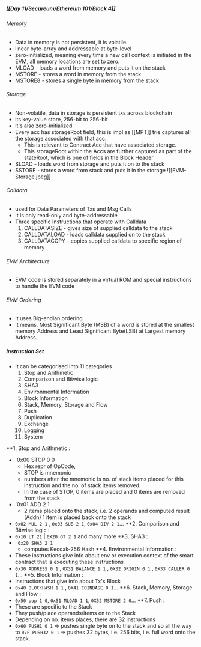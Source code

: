 ##### [[Day 11/Secureum/Ethereum 101/Block 4]]
###### Memory
- Data in memory is not persistent, it is volatile.
- linear byte-array and addressable at byte-level
- zero-initialized, meaning every time a new call context is initiated in the EVM, all memory locations are set to zero.
- MLOAD - loads a word from memory and puts it on the stack 
- MSTORE - stores a word in memory from the stack
- MSTORE8 - stores a single byte in memory from the stack
###### Storage
- Non-volatile, data in storage is persistent txs across blockchain
- its key-value store, 256-bit to 256-bit
- it's also zero-initialized
- Every acc has storageRoot field, this is impl as [[MPT]] trie captures all the storage associated with that acc. 
	- This is relevant to Contract Acc that have associated storage.
	- This storageRoot within the Accs are further captured as part of the stateRoot, which is one of fields in the Block Header
- SLOAD - loads word from storage and puts it on to the stack
- SSTORE - stores a word from stack and puts it in the storage
![[EVM-Storage.jpeg]]
###### Calldata
- used for Data Parameters of Txs and Msg Calls
- It is only read-only and byte-addressable
- Three specific Instructions that operate with Calldata
	1. CALLDATASIZE - gives size of supplied calldata to the stack
	2. CALLDATALOAD - loads calldata supplied on to the stack
	3. CALLDATACOPY - copies supplied calldata to specific region of memory

###### EVM Architecture
- EVM code is stored separately in a virtual ROM and special instructions to handle the EVM code
###### EVM Ordering
- It uses Big-endian ordering
- It means, Most Significant Byte (MSB) of a word is stored at the smallest memory Address and Least Significant Byte(LSB) at Largest memory Address.
##### Instruction Set
- It can be categorised into 11 categories
	1. Stop and Arithmetic
	2. Comparison and Bitwise logic
	3. SHA3
	4. Environmental Information
	5. Block Information
	6. Stack, Memory, Storage and Flow
	7. Push
	8. Duplication
	9. Exchange
	10. Logging
	11. System
	
**1. Stop and Arithmetic : 
- `0x00 STOP 0 0
	-  Hex repr of OpCode, 
	-  STOP is mnemonic
	- numbers after the mnemonic is no. of stack items placed for this instruction and the no. of stack items removed.
	- In the case of STOP, 0 items are placed and 0 items are removed from the stack
- `0x01 ADD 2 1
	- 2 items placed onto the stack, i.e. 2 operands and computed result (Addn) 1 item is placed back onto the stack
- `0x02 MUL 2 1` , `0x03 SUB 2 1`, `0x04 DIV 2 1`...
**2. Comparison and Bitwise logic : 
- `0x10 LT 21` | `0X20 GT 2 1` and many more
**3. SHA3 : 
- ` 0x20 SHA3 2 1`
	- computes Keccak-256 Hash
**4. Environmental Information : 
- These instructions give info about env or execution context of the smart contract that is executing these instructions
- `0x30 ADDRESS 0 1` , `0X31 BALANCE 1 1` , `0X32 ORIGIN 0 1` , `0X33 CALLER 0 1`...
**5. Block Information : 
- Instructions that give info about Tx's Block
- `0x40 BLOCKHASH 1 1` , `0X41 COINBASE 0 1`...
**6. Stack, Memory, Storage and Flow : 
- `0x50 pop 1 0`, `0x51 MLOAD 1 1`, `0X52 MSTORE 2 0`...
**7. Push : 
- These are specific to the Stack
- They push/place operands/items on to the Stack
- Depending on no. items places, there are 32 instructions
- `0x60 PUSH1 0 1` => pushes single byte on to the stack and so all the way to `07F PUSH32 0 1` => pushes 32 bytes, i.e. 256 bits, i.e. full word onto the stack.